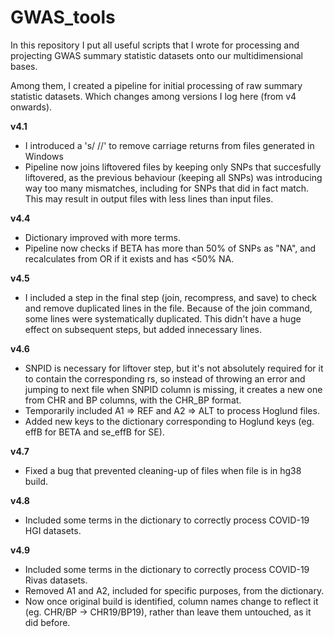 # GWAS_tools

In this repository I put all useful scripts that I wrote for processing and projecting GWAS summary statistic datasets onto our multidimensional bases.

Among them, I created a pipeline for initial processing of raw summary statistic datasets. Which changes among versions I log here (from v4 onwards). 


**v4.1** 

* I introduced a 's///' to remove carriage returns from files generated in Windows
* Pipeline now joins liftovered files by keeping only SNPs that succesfully liftovered, as the previous behaviour (keeping all SNPs) was introducing way too many mismatches, including for SNPs that did in fact match. This may result in output files with less lines than input files.

**v4.4**

* Dictionary improved with more terms.
* Pipeline now checks if BETA has more than 50% of SNPs as "NA", and recalculates from OR if it exists and has <50% NA.

**v4.5**

* I included a step in the final step (join, recompress, and save) to check and remove duplicated lines in the file. Because of the join command, some lines were systematically duplicated. This didn't have a huge effect on subsequent steps, but added innecessary lines.

**v4.6**

* SNPID is necessary for liftover step, but it's not absolutely required for it to contain the corresponding rs, so instead of throwing an error and jumping to next file when SNPID column is missing, it creates a new one from CHR and BP columns, with the CHR_BP format. 
* Temporarily included A1 => REF and A2 => ALT to process Hoglund files.
* Added new keys to the dictionary corresponding to Hoglund keys (eg. effB for BETA and se_effB for SE).

**v4.7**

* Fixed a bug that prevented cleaning-up of files when file is in hg38 build.

**v4.8**

* Included some terms in the dictionary to correctly process COVID-19 HGI datasets.

**v4.9**

* Included some terms in the dictionary to correctly process COVID-19 Rivas datasets.
* Removed A1 and A2, included for specific purposes, from the dictionary.
* Now once original build is identified, column names change to reflect it (eg. CHR/BP -> CHR19/BP19), rather than leave them untouched, as it did before.



